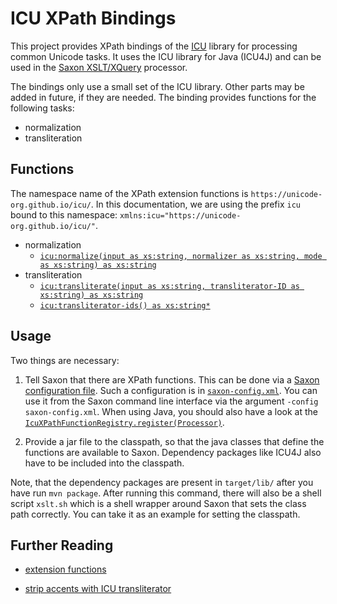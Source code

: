 # ICU XPath Bindings

This project provides XPath bindings of the
[ICU](https://unicode-org.github.io/icu/) library for processing
common Unicode tasks. It uses the ICU library for Java (ICU4J) and can
be used in the [Saxon XSLT/XQuery](https://www.saxonica.com)
processor.

The bindings only use a small set of the ICU library. Other parts may
be added in future, if they are needed. The binding provides functions
for the following tasks:

- normalization
- transliteration

## Functions

The namespace name of the XPath extension functions is
`https://unicode-org.github.io/icu/`. In this documentation, we are
using the prefix `icu` bound to this namespace:
`xmlns:icu="https://unicode-org.github.io/icu/"`.

- normalization
  - [`icu:normalize(input as xs:string, normalizer as xs:string, mode as xs:string) as xs:string`](doc/normalization.md)
- transliteration
  - [`icu:transliterate(input as xs:string, transliterator-ID as xs:string) as xs:string`](doc/transliteration.md)
  - [`icu:transliterator-ids() as xs:string*`](doc/transliteration.md)


## Usage

Two things are necessary:

1. Tell Saxon that there are XPath functions. This can be done via a
   [Saxon configuration file](). Such a configuration is in
   [`saxon-config.xml`](saxon-config.xml). You can use it from the
   Saxon command line interface via the argument `-config
   saxon-config.xml`. When using Java, you should also have a look at
   the
   [`IcuXPathFunctionRegistry.register(Processor)`](src/main/java/de/wwu/scdh/xpath/icu/IcuXPathFunctionRegistry.java).

2. Provide a jar file to the classpath, so that the java classes that
   define the functions are available to Saxon. Dependency packages
   like ICU4J also have to be included into the classpath.

Note, that the dependency packages are present in `target/lib/` after
you have run `mvn package`. After running this command, there will
also be a shell script `xslt.sh` which is a shell wrapper around Saxon
that sets the class path correctly. You can take it as an example for
setting the classpath.


## Further Reading

- [extension functions](https://www.saxonica.com/html/documentation11/extensibility/extension-functions-J/ext-full-J.html)

- [strip accents with ICU
  transliterator](https://stackoverflow.com/questions/2992066/code-to-strip-diacritical-marks-using-icu)
